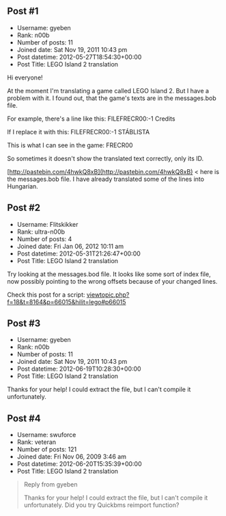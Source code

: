 ## Post #1
- Username: gyeben
- Rank: n00b
- Number of posts: 11
- Joined date: Sat Nov 19, 2011 10:43 pm
- Post datetime: 2012-05-27T18:54:30+00:00
- Post Title: LEGO Island 2 translation

Hi everyone!

At the moment I'm translating a game called LEGO Island 2. But I have a problem with it.
I found out, that the game's texts are in the messages.bob file.

For example, there's a line like this:
FILEFRECR00:-1 Credits

If I replace it with this:
FILEFRECR00:-1 STÁBLISTA

This is what I can see in the game:
FRECR00

So sometimes it doesn't show the translated text correctly, only its ID.

[http://pastebin.com/4hwkQ8xB](http://pastebin.com/4hwkQ8xB) < here is the messages.bob file.
I have already translated some of the lines into Hungarian.
## Post #2
- Username: Flitskikker
- Rank: ultra-n00b
- Number of posts: 4
- Joined date: Fri Jan 06, 2012 10:11 am
- Post datetime: 2012-05-31T21:26:47+00:00
- Post Title: LEGO Island 2 translation

Try looking at the messages.bod file. It looks like some sort of index file, now possibly pointing to the wrong offsets because of your changed lines.

Check this post for a script:
[viewtopic.php?f=18&t=8164&p=66015&hilit=lego#p66015](http://forum.xentax.com/viewtopic.php?f=18&t=8164&p=66015&hilit=lego#p66015)
## Post #3
- Username: gyeben
- Rank: n00b
- Number of posts: 11
- Joined date: Sat Nov 19, 2011 10:43 pm
- Post datetime: 2012-06-19T10:28:30+00:00
- Post Title: LEGO Island 2 translation

Thanks for your help! I could extract the file, but I can't compile it unfortunately.
## Post #4
- Username: swuforce
- Rank: veteran
- Number of posts: 121
- Joined date: Fri Nov 06, 2009 3:46 am
- Post datetime: 2012-06-20T15:35:39+00:00
- Post Title: LEGO Island 2 translation

> Reply from gyeben
>
> Thanks for your help! I could extract the file, but I can't compile it unfortunately.
Did you try Quickbms reimport function?
